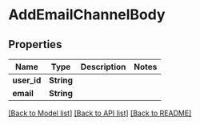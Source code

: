 # AddEmailChannelBody

## Properties

Name | Type | Description | Notes
------------ | ------------- | ------------- | -------------
**user_id** | **String** |  | 
**email** | **String** |  | 

[[Back to Model list]](../README.md#documentation-for-models) [[Back to API list]](../README.md#documentation-for-api-endpoints) [[Back to README]](../README.md)


